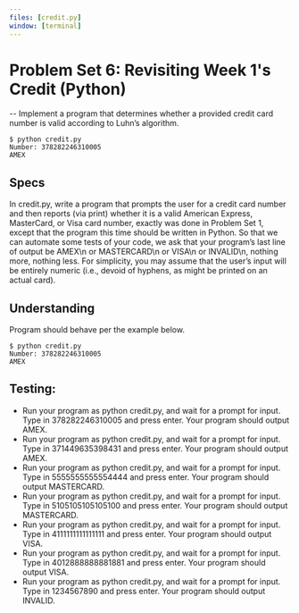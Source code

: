```yaml
---
files: [credit.py]
window: [terminal]
---
```


# Problem Set 6: Revisiting Week 1's Credit (Python)

-- Implement a program that determines whether a provided credit card number is valid according to Luhn’s algorithm.
```
$ python credit.py
Number: 378282246310005
AMEX

```
## Specs
In credit.py, write a program that prompts the user for a credit card number and then reports (via print) whether it is a valid American Express, MasterCard, or Visa card number, exactly was done in Problem Set 1, except that the program this time should be written in Python.
So that we can automate some tests of your code, we ask that your program’s last line of output be AMEX\n or MASTERCARD\n or VISA\n or INVALID\n, nothing more, nothing less.
For simplicity, you may assume that the user’s input will be entirely numeric (i.e., devoid of hyphens, as might be printed on an actual card).

## Understanding
Program should behave per the example below.
```
$ python credit.py
Number: 378282246310005
AMEX
```

## Testing:
- Run your program as python credit.py, and wait for a prompt for input. Type in 378282246310005 and press enter. Your program should output AMEX.
- Run your program as python credit.py, and wait for a prompt for input. Type in 371449635398431 and press enter. Your program should output AMEX.
- Run your program as python credit.py, and wait for a prompt for input. Type in 5555555555554444 and press enter. Your program should output MASTERCARD.
- Run your program as python credit.py, and wait for a prompt for input. Type in 5105105105105100 and press enter. Your program should output MASTERCARD.
- Run your program as python credit.py, and wait for a prompt for input. Type in 4111111111111111 and press enter. Your program should output VISA.
- Run your program as python credit.py, and wait for a prompt for input. Type in 4012888888881881 and press enter. Your program should output VISA.
- Run your program as python credit.py, and wait for a prompt for input. Type in 1234567890 and press enter. Your program should output INVALID.
